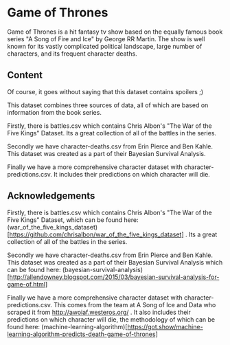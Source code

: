 # Game of Thrones 

Game of Thrones is a hit fantasy tv show based on the equally famous book series "A Song of Fire and Ice" by George RR Martin. The show is well known for its vastly complicated political landscape, large number of characters, and its frequent character deaths.


## Content
Of course, it goes without saying that this dataset contains spoilers ;)

This dataset combines three sources of data, all of which are based on information from the book series.

Firstly, there is battles.csv which contains Chris Albon's "The War of the Five Kings" Dataset. Its a great collection of all of the battles in the series.

Secondly we have character-deaths.csv from Erin Pierce and Ben Kahle. This dataset was created as a part of their Bayesian Survival Analysis.

Finally we have a more comprehensive character dataset with character-predictions.csv. It includes their predictions on which character will die.



## Acknowledgements
Firstly, there is battles.csv which contains Chris Albon's "The War of the Five Kings" Dataset, which can be found here: (war_of_the_five_kings_dataset)[https://github.com/chrisalbon/war_of_the_five_kings_dataset] . Its a great collection of all of the battles in the series.

Secondly we have character-deaths.csv from Erin Pierce and Ben Kahle. This dataset was created as a part of their Bayesian Survival Analysis which can be found here: (bayesian-survival-analysis)[http://allendowney.blogspot.com/2015/03/bayesian-survival-analysis-for-game-of.html]

Finally we have a more comprehensive character dataset with character-predictions.csv. This comes from the team at A Song of Ice and Data who scraped it from http://awoiaf.westeros.org/ . It also includes their predictions on which character will die, the methodology of which can be found here: (machine-learning-algorithm)[https://got.show/machine-learning-algorithm-predicts-death-game-of-thrones]


